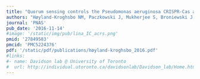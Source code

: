 ```yaml
---
title: "Quorum sensing controls the Pseudomonas aeruginosa CRISPR-Cas adaptive immune system"
authors: "Høyland-Kroghsbo NM, Paczkowski J, Mukherjee S, Broniewski J, Westra E, **Bondy-Denomy J**, Bassler BL"
journal: 'PNAS'
pub_date: '2016-11-14'
#image: '/static/img/pub/lina_IC_acrs.png'
pmid: '27849583'
pmcid: 'PMC5224376'
pdf: '/static/pdf/publications/høyland-kroghsbo_2016.pdf'
#links:
#- name: Davidson lab @ University of Toronto
#  url: http://individual.utoronto.ca/davidsonlab/Davidson_lab/Home.html
---
```

